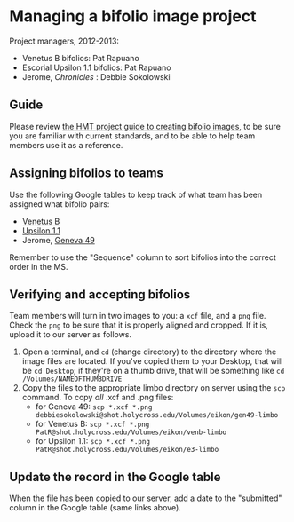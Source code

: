 # Managing a bifolio image project #

Project managers, 2012-2013:

- Venetus B bifolios: Pat Rapuano
- Escorial Upsilon 1.1 bifolios:  Pat Rapuano
-  Jerome, *Chronicles* : Debbie Sokolowski

## Guide ##

Please review [the HMT project guide to creating bifolio images](http://www.homermultitext.org/hmt-doc/guides/bifolios.html), to be sure you are familiar with current standards, and to be able to help team members use it as a reference.

## Assigning bifolios to teams ##

Use the following Google tables to keep track of what team has been assigned what bifolio pairs:

- [Venetus B](https://www.google.com/fusiontables/DataSource?docid=1zNfsoWwIaOrx-p9dHs_BFw2O1SdPJwdeYpVDsp4)
- [Upsilon 1.1](https://www.google.com/fusiontables/DataSource?docid=13DqSaY3rJQYFNT_uHcISFAuHoEwRdglrHX3J6sg)
- Jerome, [Geneva 49](https://www.google.com/fusiontables/DataSource?docid=1CcdeVPQSVbJAEdGnRundM3ISwbOiH8NKmlkL8Vs)

Remember to use the "Sequence" column to sort bifolios into the correct order in the MS.

## Verifying and accepting bifolios ##

Team members will turn in two images to you: a `xcf` file, and a `png` file.  Check the `png` to be sure that it is properly aligned and cropped.  If it is, upload it to our server as follows.

1. Open a terminal, and `cd` (change directory) to the directory where the image files are located.  If you've copied them to your Desktop, that will be `cd Desktop`;  if they're on a thumb drive, that will be something like `cd /Volumes/NAMEOFTHUMBDRIVE`
2. Copy the files to the appropriate limbo directory on server using the `scp` command. To copy *all* .xcf and .png files:
    -  for Geneva 49:  `scp *.xcf *.png debbiesokolowski@shot.holycross.edu/Volumes/eikon/gen49-limbo`
    - for Venetus B:   `scp *.xcf *.png PatR@shot.holycross.edu/Volumes/eikon/venb-limbo`
    -  for Upsilon 1.1:   `scp *.xcf *.png PatR@shot.holycross.edu/Volumes/eikon/e3-limbo`

## Update the record in the Google table ##

When the file has been copied to our server, add a date to the "submitted" column in the Google table (same links above).
